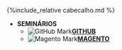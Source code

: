 {%include_relative cabecalho.md %}
* **SEMINÁRIOS**
  * ![GitHub Mark](/seminario/imagens/GitHub-Mark-32px.png)[**GITHUB**](/seminario/github/)
  * ![Magento Mark](/seminario/imagens/magento32px.png)[**MAGENTO**](/seminario/magento/)

